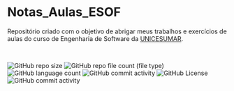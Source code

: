 # Notas_Aulas_ESOF
Repositório criado com o objetivo de abrigar meus trabalhos e exercícios de aulas do curso de Engenharia de Software da [UNICESUMAR](https://www.unicesumar.edu.br/).

<br />

![GitHub repo size](https://img.shields.io/github/repo-size/rcDeveloping/Notas_Aulas_ESOF)
![GitHub repo file count (file type)](https://img.shields.io/github/directory-file-count/rcDeveloping/Notas_Aulas_ESOF)
![GitHub language count](https://img.shields.io/github/languages/count/rcDeveloping/Notas_Aulas_ESOF)
![GitHub commit activity](https://img.shields.io/github/commit-activity/t/rcDeveloping/Notas_Aulas_ESOF)
![GitHub License](https://img.shields.io/github/license/rcDeveloping/Notas_Aulas_ESOF)
![GitHub commit activity](https://img.shields.io/github/commit-activity/m/rcDeveloping/Notas_Aulas_ESOF)
